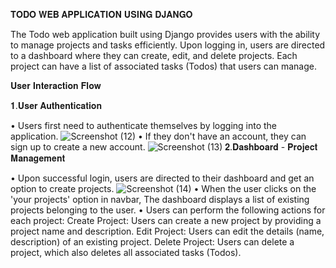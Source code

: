 𝐓𝐎𝐃𝐎 𝐖𝐄𝐁 𝐀𝐏𝐏𝐋𝐈𝐂𝐀𝐓𝐈𝐎𝐍 𝐔𝐒𝐈𝐍𝐆 𝐃𝐉𝐀𝐍𝐆𝐎

The Todo web application built using Django provides users with the ability to manage projects and tasks efficiently. Upon logging in, users are directed to a dashboard where they can create, edit, and delete projects. Each project can have a list of associated tasks (Todos) that users can manage.

𝐔𝐬𝐞𝐫 𝐈𝐧𝐭𝐞𝐫𝐚𝐜𝐭𝐢𝐨𝐧 𝐅𝐥𝐨𝐰

𝟏.𝐔𝐬𝐞𝐫 𝐀𝐮𝐭𝐡𝐞𝐧𝐭𝐢𝐜𝐚𝐭𝐢𝐨𝐧

• Users first need to authenticate themselves by logging into the application.
![Screenshot (12)](https://github.com/habilkareem/ToDo-webapplication/assets/148938915/ddc01f61-8282-4185-99c0-3e6a42e79eca)
• If they don't have an account, they can sign up to create a new account.
![Screenshot (13)](https://github.com/habilkareem/ToDo-webapplication/assets/148938915/0c8bf11e-fe6a-434a-9967-e13074c8f9be)
𝟐.𝐃𝐚𝐬𝐡𝐛𝐨𝐚𝐫𝐝 - 𝐏𝐫𝐨𝐣𝐞𝐜𝐭 𝐌𝐚𝐧𝐚𝐠𝐞𝐦𝐞𝐧𝐭

• Upon successful login, users are directed to their dashboard and get an option to create projects.
![Screenshot (14)](https://github.com/habilkareem/ToDo-webapplication/assets/148938915/d20860ad-c423-4dd4-8ae8-7d6658fde564)
• When the user clicks on the 'your projects' option in navbar, The dashboard displays a list of existing projects belonging to the user.
• Users can perform the following actions for each project:
Create Project: Users can create a new project by providing a project name and description.
Edit Project: Users can edit the details (name, description) of an existing project.
Delete Project: Users can delete a project, which also deletes all associated tasks (Todos).

